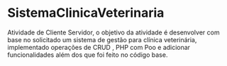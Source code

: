 # SistemaClinicaVeterinaria
Atividade de Cliente Servidor, o objetivo da atividade é desenvolver com base no solicitado um sistema de gestão para clínica veterinária, implementado operações de CRUD , PHP com Poo e adicionar funcionalidades além dos que foi feito no código base. 

